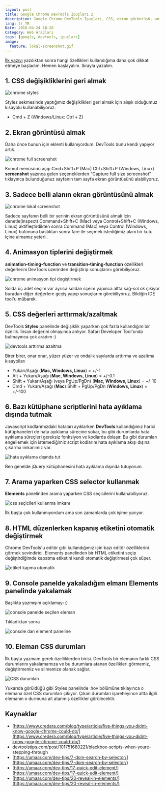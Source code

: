 ```yaml
---
layout: post
title: Google Chrome DevTools İpuçları 2
description: Google Chrome DevTools İpuçları, CSS, ekran görüntüsü, animasyon tipleri, css değerlerini arttırmak azaltmak
lang: tr_TR
Date: 2018-04-24 10:20
Category: Web Araçları
tags: [google, devtools, ipuçları]
image:
  feature: lokal-screenshot.gif
---
```


[İlk yazıyı](https://fatihhayrioglu.com/google-chrome-devtools-ipuclari/) yazdıktan sonra hangi özellikleri kullandığıma daha çok dikkat etmeye başladım. Hemen başlayalım. Sırayla yazalım.

## 1. CSS değişikliklerini geri almak

![chrome styles](/images/chrome-styles.gif)

Styles sekmesinde yaptığımız değişiklikleri geri almak için alışık olduğumuz kısayolu kullanabiliyoruz.

 - Cmd + Z (Windows/Linux: Ctrl + Z)

## 2. Ekran görüntüsü almak

Daha önce bunun için eklenti kullanıyordum. DevTools bunu kendi yapıyor artık.

![chrome full screenshot](/images/full-screenshot.gif)

Komut menüsünü açıp Cmd+Shift+P (Mac) Ctrl+Shift+P (Windows, Linux) **screenshot** yazınca gelen seçeneklerden "Capture full size screenshot" tıklayınca bulunduğunuz sayfanın tam sayfa ekran görüntüsünü alabiliyoruz.

## 3. Sadece belli alanın ekran görüntüsünü almak

![chrome lokal screenshot](/images/lokal-screenshot.gif)

Sadece sayfanın belli bir yerinin ekran görüntüsünü almak için denetle(inspect) Command+Shift+C (Mac) veya Control+Shift+C (Windows, Linux) aktifleştirdikten sonra Command (Mac) veya Control (Windows, Linux) butonuna bastıktan sonra fare ile seçmek istediğimiz alanı bir kutu içine almamız yeterli.

## 4. Animasyon tiplerini değiştirmek

**animation-timing-function** ve **transition-timing-function** özellikleri değerlerini DevTools üzerinden değiştirip sonuçlarını görebiliyoruz. 

![chrome animasyon tipi degiştirmek](/images/animasyon-tipi.gif)

Solda üç adet seçim var ayrıca soldan sçeim yapınca altta sağ-sol ok çıkıyor buradan diğer değerlere geçiş yapıp sonuçlarını görebiliyoruz. Bildiğin IDE tool'u mübarek. 

## 5. CSS değerleri arttırmak/azaltmak

DevTools **Styles** panelinde değişiklik yaparken çok fazla kullandığım bir özellik. İnsan değerini olmayınca anlıyor. Safari Developer Tool'unda bulmayınca çok aradım :)

![devtools arttırma azaltma](/images/arttirma-azaltma.gif)

Birer birer, onar onar, yüzer yüzer ve ondalık sayılarda arttırma ve azaltma kısayolları

 - Yukarı/Aşağı (**Mac, Windows, Linux**) = +/-1
 - Alt + Yukarı/Aşağı (**Mac, Windows, Linux**) = +/-0.1
 - Shift + Yukarı/Aşağı (veya PgUp/PgDn) (**Mac, Windows, Linux**) = +/-10
 - Cmd + Yukarı/Aşağı (**Mac**) Shift + PgUp/PgDn (**Windows, Linux**) = +/-100
 

## 6. Bazı kütüphane scriptlerini hata ayıklama dışında tutmak

Javascript kodlarımızdaki hataları ayıklarken **DevTools** kullandığımız harici kütüphaneleri de hata ayıklama sürecine sokar, bu gibi durumlarda hata ayıklama süreçleri gereksiz fonksiyon ve kodlarda dolaşır. Bu gibi durumları engellemek için istemediğimiz script kodlarını hata ayıklama akışı dışına çıkarma imkanımız var. 

![hata ayıklama dışında tut](/images/jquery-disarda.gif)

Ben genelde jQuery kütüphanesini hata ayıklama dışında tutuyorum. 

## 7. Arama yaparken CSS selector kullanmak

**Elements** panelinden arama yaparken CSS seçicilerini kullanabiliyoruz.

![css seçicileri kullanma imkanı](/images/css-selector.gif)

İlk başta çok kullanmıyordum ama son zamanlarda çok işime yarıyor. 

## 8. HTML düzenlerken kapanış etiketini otomatik değiştirmek

Chrome DevTools'u editör gibi kullandığımız için bazı editör özelliklerini görmek sevindirici. Elements panelinden bir HTML etiketini seçip değiştirdiğimde kapatma etiketini kendi otomatik değiştirmesi çok süper.

![etiket kapma otomatik](/images/etiket-kapma-otomatik.gif)
 

## 9. Console panelde yakaladığım elmanı Elements panelinde yakalamak

Başlıkta yazmışım açıklamayı :)

![console panelde seçilen eleman](/images/console-element-gecis.gif)

Tıkladıktan sonra

![console dan element paneline](/images/console-element-gecis-2.gif)
 

## 10. Eleman CSS durumları

İlk başta yazmam gerek özelliklerden birisi. DevTools bir elemanın farklı CSS durumlarını yakalamamıza ve bu durumlara atanan özellikleri görmemiz, değiştirmemiz ve silmemize olanak sağlar.

![CSS durumları](/images/css-status.gif)

Yukarıda görüldüğü gibi Styles panelinde :hov bölümüne tıklayınca o elemana özel CSS durumları çıkıyor. Çıkan durumları işaretleyince altta ilgili elemanın o durmuna ait atanmış özellikler görülecektir.

## Kaynaklar


 - [https://www.credera.com/blog/type/article/five-things-you-didnt-know-google-chrome-could-do/](https://www.credera.com/blog/type/article/five-things-you-didnt-know-google-chrome-could-do/)
 - devtoolstips.com/post/101751680221/blackbox-scripts-when-youre-stepping-through
 - [https://umaar.com/dev-tips/7-dom-search-by-selector/](https://umaar.com/dev-tips/7-dom-search-by-selector/)
 - [https://umaar.com/dev-tips/17-quick-edit-element/](https://umaar.com/dev-tips/17-quick-edit-element/)
 - [https://umaar.com/dev-tips/20-reveal-in-elements/](https://umaar.com/dev-tips/20-reveal-in-elements/)
